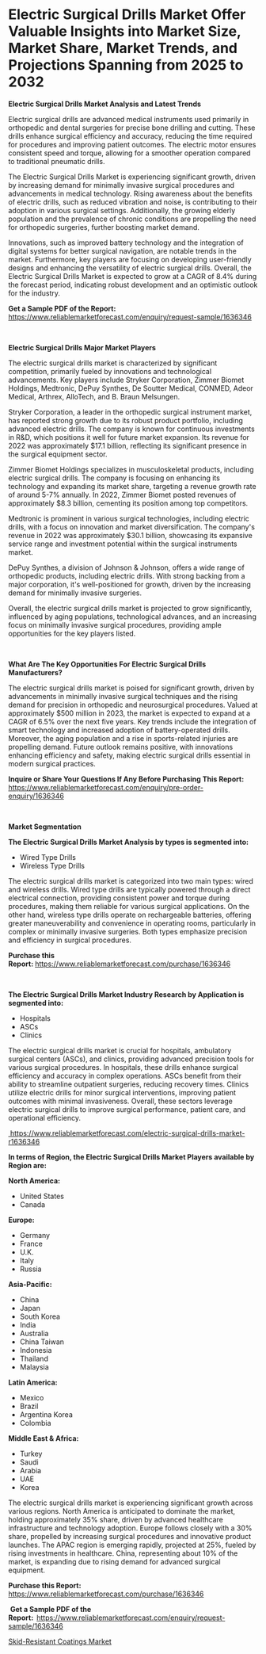 <p><h1>Electric Surgical Drills Market Offer Valuable Insights into Market Size, Market Share, Market Trends, and Projections Spanning from 2025 to 2032</h1></p><p><strong>Electric Surgical Drills Market Analysis and Latest Trends</strong></p>
<p><p>Electric surgical drills are advanced medical instruments used primarily in orthopedic and dental surgeries for precise bone drilling and cutting. These drills enhance surgical efficiency and accuracy, reducing the time required for procedures and improving patient outcomes. The electric motor ensures consistent speed and torque, allowing for a smoother operation compared to traditional pneumatic drills.</p><p>The Electric Surgical Drills Market is experiencing significant growth, driven by increasing demand for minimally invasive surgical procedures and advancements in medical technology. Rising awareness about the benefits of electric drills, such as reduced vibration and noise, is contributing to their adoption in various surgical settings. Additionally, the growing elderly population and the prevalence of chronic conditions are propelling the need for orthopedic surgeries, further boosting market demand.</p><p>Innovations, such as improved battery technology and the integration of digital systems for better surgical navigation, are notable trends in the market. Furthermore, key players are focusing on developing user-friendly designs and enhancing the versatility of electric surgical drills. Overall, the Electric Surgical Drills Market is expected to grow at a CAGR of 8.4% during the forecast period, indicating robust development and an optimistic outlook for the industry.</p></p>
<p><strong>Get a Sample PDF of the Report:&nbsp;</strong> <a href="https://www.reliablemarketforecast.com/enquiry/request-sample/1636346?utm_campaign=3108&utm_medium=2&utm_source=Github&utm_content=ia&utm_term=23032025&utm_id=electric-surgical-drills">https://www.reliablemarketforecast.com/enquiry/request-sample/1636346</a></p>
<p>&nbsp;</p>
<p><strong>Electric Surgical Drills Major Market Players</strong></p>
<p><p>The electric surgical drills market is characterized by significant competition, primarily fueled by innovations and technological advancements. Key players include Stryker Corporation, Zimmer Biomet Holdings, Medtronic, DePuy Synthes, De Soutter Medical, CONMED, Adeor Medical, Arthrex, AlloTech, and B. Braun Melsungen.</p><p>Stryker Corporation, a leader in the orthopedic surgical instrument market, has reported strong growth due to its robust product portfolio, including advanced electric drills. The company is known for continuous investments in R&D, which positions it well for future market expansion. Its revenue for 2022 was approximately $17.1 billion, reflecting its significant presence in the surgical equipment sector.</p><p>Zimmer Biomet Holdings specializes in musculoskeletal products, including electric surgical drills. The company is focusing on enhancing its technology and expanding its market share, targeting a revenue growth rate of around 5-7% annually. In 2022, Zimmer Biomet posted revenues of approximately $8.3 billion, cementing its position among top competitors.</p><p>Medtronic is prominent in various surgical technologies, including electric drills, with a focus on innovation and market diversification. The company's revenue in 2022 was approximately $30.1 billion, showcasing its expansive service range and investment potential within the surgical instruments market.</p><p>DePuy Synthes, a division of Johnson & Johnson, offers a wide range of orthopedic products, including electric drills. With strong backing from a major corporation, it's well-positioned for growth, driven by the increasing demand for minimally invasive surgeries.</p><p>Overall, the electric surgical drills market is projected to grow significantly, influenced by aging populations, technological advances, and an increasing focus on minimally invasive surgical procedures, providing ample opportunities for the key players listed.</p></p>
<p>&nbsp;</p>
<p><strong>What Are The Key Opportunities For Electric Surgical Drills Manufacturers?</strong></p>
<p><p>The electric surgical drills market is poised for significant growth, driven by advancements in minimally invasive surgical techniques and the rising demand for precision in orthopedic and neurosurgical procedures. Valued at approximately $500 million in 2023, the market is expected to expand at a CAGR of 6.5% over the next five years. Key trends include the integration of smart technology and increased adoption of battery-operated drills. Moreover, the aging population and a rise in sports-related injuries are propelling demand. Future outlook remains positive, with innovations enhancing efficiency and safety, making electric surgical drills essential in modern surgical practices.</p></p>
<p><strong>Inquire or Share Your Questions If Any Before Purchasing This Report:</strong> <a href="https://www.reliablemarketforecast.com/enquiry/pre-order-enquiry/1636346?utm_campaign=3108&utm_medium=2&utm_source=Github&utm_content=ia&utm_term=23032025&utm_id=electric-surgical-drills">https://www.reliablemarketforecast.com/enquiry/pre-order-enquiry/1636346</a></p>
<p>&nbsp;</p>
<p><strong>Market Segmentation</strong></p>
<p><strong>The Electric Surgical Drills Market Analysis by types is segmented into:</strong></p>
<p><ul><li>Wired Type Drills</li><li>Wireless Type Drills</li></ul></p>
<p><p>The electric surgical drills market is categorized into two main types: wired and wireless drills. Wired type drills are typically powered through a direct electrical connection, providing consistent power and torque during procedures, making them reliable for various surgical applications. On the other hand, wireless type drills operate on rechargeable batteries, offering greater maneuverability and convenience in operating rooms, particularly in complex or minimally invasive surgeries. Both types emphasize precision and efficiency in surgical procedures.</p></p>
<p><strong>Purchase this Report:&nbsp;</strong><a href="https://www.reliablemarketforecast.com/purchase/1636346?utm_campaign=3108&utm_medium=2&utm_source=Github&utm_content=ia&utm_term=23032025&utm_id=electric-surgical-drills">https://www.reliablemarketforecast.com/purchase/1636346</a></p>
<p>&nbsp;</p>
<p><strong>The Electric Surgical Drills Market Industry Research by Application is segmented into:</strong></p>
<p><ul><li>Hospitals</li><li>ASCs</li><li>Clinics</li></ul></p>
<p><p>The electric surgical drills market is crucial for hospitals, ambulatory surgical centers (ASCs), and clinics, providing advanced precision tools for various surgical procedures. In hospitals, these drills enhance surgical efficiency and accuracy in complex operations. ASCs benefit from their ability to streamline outpatient surgeries, reducing recovery times. Clinics utilize electric drills for minor surgical interventions, improving patient outcomes with minimal invasiveness. Overall, these sectors leverage electric surgical drills to improve surgical performance, patient care, and operational efficiency.</p></p>
<p><a href="https://www.reliablemarketforecast.com/electric-surgical-drills-market-r1636346?utm_campaign=3108&utm_medium=2&utm_source=Github&utm_content=ia&utm_term=23032025&utm_id=electric-surgical-drills">&nbsp;https://www.reliablemarketforecast.com/electric-surgical-drills-market-r1636346</a></p>
<p><strong>In terms of Region, the Electric Surgical Drills Market Players available by Region are:</strong></p>
<p>
    <p> <strong> North America: </strong>
        <ul>
            <li>United States</li>
            <li>Canada</li>
        </ul>
        </p> 
    <p> <strong> Europe: </strong>
        <ul>
            <li>Germany</li>
            <li>France</li>
            <li>U.K.</li>
            <li>Italy</li>
            <li>Russia</li>
        </ul>
        </p> 
    <p> <strong> Asia-Pacific: </strong>
        <ul>
            <li>China</li>
            <li>Japan</li>
            <li>South Korea</li>
            <li>India</li>
            <li>Australia</li>
            <li>China Taiwan</li>
            <li>Indonesia</li>
            <li>Thailand</li>
            <li>Malaysia</li>
        </ul>
        </p> 
    <p> <strong> Latin America: </strong>
        <ul>
            <li>Mexico</li>
            <li>Brazil</li>
            <li>Argentina Korea</li>
            <li>Colombia</li>
        </ul>
        </p> 
    <p> <strong> Middle East & Africa: </strong>
        <ul>
            <li>Turkey</li>
            <li>Saudi</li>
            <li>Arabia</li>
            <li>UAE</li>
            <li>Korea</li>
        </ul>
    </p>
    </p>
<p><p>The electric surgical drills market is experiencing significant growth across various regions. North America is anticipated to dominate the market, holding approximately 35% share, driven by advanced healthcare infrastructure and technology adoption. Europe follows closely with a 30% share, propelled by increasing surgical procedures and innovative product launches. The APAC region is emerging rapidly, projected at 25%, fueled by rising investments in healthcare. China, representing about 10% of the market, is expanding due to rising demand for advanced surgical equipment.</p></p>
<p><strong>Purchase this Report: </strong><a href="https://www.reliablemarketforecast.com/purchase/1636346?utm_campaign=3108&utm_medium=2&utm_source=Github&utm_content=ia&utm_term=23032025&utm_id=electric-surgical-drills">https://www.reliablemarketforecast.com/purchase/1636346</a></p>
<p>&nbsp;<strong>Get a Sample PDF of the Report:&nbsp;&nbsp;</strong><a href="https://www.reliablemarketforecast.com/enquiry/request-sample/1636346?utm_campaign=3108&utm_medium=2&utm_source=Github&utm_content=ia&utm_term=23032025&utm_id=electric-surgical-drills">https://www.reliablemarketforecast.com/enquiry/request-sample/1636346</a></p>
<p><strong></strong></p>
<p><p><a href="https://github.com/lefiobakali/Market-Research-Report-List-1/blob/main/skid-resistant-coatings-market.md?utm_campaign=3108&utm_medium=2&utm_source=Github&utm_content=ia&utm_term=23032025&utm_id=electric-surgical-drills">Skid-Resistant Coatings Market</a></p></p>